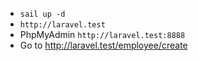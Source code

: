 
- `sail up -d`
- `http://laravel.test`
- PhpMyAdmin `http://laravel.test:8888`
- Go to http://laravel.test/employee/create
